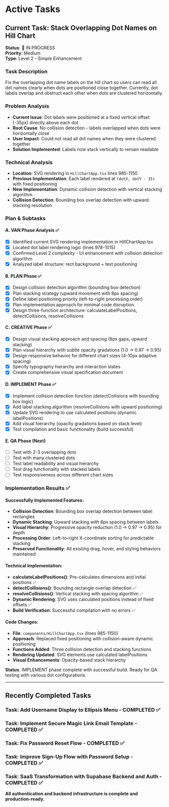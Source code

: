# Active Tasks

## Current Task: Stack Overlapping Dot Names on Hill Chart
**Status**: 🔄 IN PROGRESS  
**Priority**: Medium  
**Type**: Level 2 - Simple Enhancement  

### Task Description
Fix the overlapping dot name labels on the hill chart so users can read all dot names clearly when dots are positioned close together. Currently, dot labels overlap and obstruct each other when dots are clustered horizontally.

### Problem Analysis
- **Current Issue**: Dot labels were positioned at a fixed vertical offset (-35px) directly above each dot
- **Root Cause**: No collision detection - labels overlapped when dots were horizontally close
- **User Impact**: Could not read all dot names when they were clustered together
- **Solution Implemented**: Labels now stack vertically to remain readable

### Technical Analysis
- **Location**: SVG rendering in `HillChartApp.tsx` lines 985-1150
- **Previous Implementation**: Each label rendered at `(dotX, dotY - 35)` with fixed positioning
- **New Implementation**: Dynamic collision detection with vertical stacking algorithm
- **Collision Detection**: Bounding box overlap detection with upward stacking resolution

### Plan & Subtasks

#### A. VAN Phase Analysis ✅
- [x] Identified current SVG rendering implementation in HillChartApp.tsx
- [x] Located dot label rendering logic (lines 978-1015)  
- [x] Confirmed Level 2 complexity - UI enhancement with collision detection algorithm
- [x] Analyzed label structure: rect background + text positioning

#### B. PLAN Phase ✅
- [x] Design collision detection algorithm (bounding box detection)
- [x] Plan stacking strategy (upward movement with 8px spacing)
- [x] Define label positioning priority (left-to-right processing order)
- [x] Plan implementation approach for minimal code disruption
- [x] Design three-function architecture: calculateLabelPositions, detectCollisions, resolveCollisions

#### C. CREATIVE Phase ✅
- [x] Design visual stacking approach and spacing (8px gaps, upward stacking)
- [x] Plan visual hierarchy with subtle opacity gradations (1.0 → 0.97 → 0.95)
- [x] Design responsive behavior for different chart sizes (4-10px adaptive spacing)
- [x] Specify typography hierarchy and interaction states
- [x] Create comprehensive visual specification document

#### D. IMPLEMENT Phase ✅
- [x] Implement collision detection function (detectCollisions with bounding box logic)
- [x] Add label stacking algorithm (resolveCollisions with upward positioning)
- [x] Update SVG rendering to use calculated positions (dynamic labelPositions)
- [x] Add visual hierarchy (opacity gradations based on stack level)
- [x] Test compilation and basic functionality (build successful)

#### E. QA Phase (Next)
- [ ] Test with 2-3 overlapping dots
- [ ] Test with many clustered dots  
- [ ] Test label readability and visual hierarchy
- [ ] Test drag functionality with stacked labels
- [ ] Test responsiveness across different chart sizes

### Implementation Results ✅

#### Successfully Implemented Features:
- **Collision Detection**: Bounding box overlap detection between label rectangles
- **Dynamic Stacking**: Upward stacking with 8px spacing between labels  
- **Visual Hierarchy**: Progressive opacity reduction (1.0 → 0.97 → 0.95) for depth
- **Processing Order**: Left-to-right X-coordinate sorting for predictable stacking
- **Preserved Functionality**: All existing drag, hover, and styling behaviors maintained

#### Technical Implementation:
- **calculateLabelPositions()**: Pre-calculates dimensions and initial positions ✅
- **detectCollisions()**: Bounding rectangle overlap detection ✅  
- **resolveCollisions()**: Vertical stacking with spacing algorithm ✅
- **Dynamic Rendering**: SVG uses calculated positions instead of fixed offsets ✅
- **Build Verification**: Successful compilation with no errors ✅

#### Code Changes:
- **File**: `components/HillChartApp.tsx` (lines 985-1150)
- **Approach**: Replaced fixed positioning with collision-aware dynamic positioning
- **Functions Added**: Three collision detection and stacking functions
- **Rendering Updated**: SVG elements use calculated labelPositions
- **Visual Enhancements**: Opacity-based stack hierarchy

**Status**: IMPLEMENT phase complete with successful build. Ready for QA testing with various dot configurations.

---

## Recently Completed Tasks

### Task: Add Username Display to Ellipsis Menu - COMPLETED ✅
### Task: Implement Secure Magic Link Email Template - COMPLETED ✅  
### Task: Fix Password Reset Flow - COMPLETED ✅
### Task: Improve Sign-Up Flow with Password Setup - COMPLETED ✅
### Task: SaaS Transformation with Supabase Backend and Auth - COMPLETED ✅

**All authentication and backend infrastructure is complete and production-ready.**
